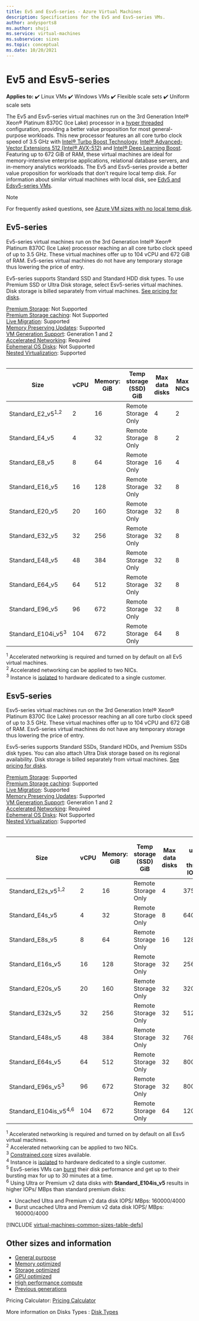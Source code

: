 ```yaml
---
title: Ev5 and Esv5-series - Azure Virtual Machines
description: Specifications for the Ev5 and Esv5-series VMs.
author: andysports8
ms.author: shuji
ms.service: virtual-machines
ms.subservice: sizes
ms.topic: conceptual
ms.date: 10/20/2021
---
```


# Ev5 and Esv5-series

**Applies to:** :heavy_check_mark: Linux VMs :heavy_check_mark: Windows VMs :heavy_check_mark: Flexible scale sets :heavy_check_mark: Uniform scale sets

The Ev5 and Esv5-series virtual machines run on the 3rd Generation Intel&reg; Xeon&reg; Platinum 8370C (Ice Lake) processor in a [hyper threaded](https://www.intel.com/content/www/us/en/architecture-and-technology/hyper-threading/hyper-threading-technology.html) configuration, providing a better value proposition for most general-purpose workloads. This new processor features an all core turbo clock speed of 3.5 GHz with [Intel&reg; Turbo Boost Technology](https://www.intel.com/content/www/us/en/architecture-and-technology/turbo-boost/turbo-boost-technology.html), [Intel&reg; Advanced-Vector Extensions 512 (Intel&reg; AVX-512)](https://www.intel.com/content/www/us/en/architecture-and-technology/avx-512-overview.html) and [Intel&reg; Deep Learning Boost](https://software.intel.com/content/www/us/en/develop/topics/ai/deep-learning-boost.html). Featuring up to 672 GiB of RAM, these virtual machines are ideal for memory-intensive enterprise applications, relational database servers, and in-memory analytics workloads. The Ev5 and Esv5-series provide a better value proposition for workloads that don't require local temp disk. For information about similar virtual machines with local disk, see [Edv5 and Edsv5-series VMs](edv5-edsv5-series.md).

> [!NOTE]
> For frequently asked questions, see [Azure VM sizes with no local temp disk](azure-vms-no-temp-disk.yml).

## Ev5-series

Ev5-series virtual machines run on the 3rd Generation Intel® Xeon® Platinum 8370C (Ice Lake) processor reaching an all core turbo clock speed of up to 3.5 GHz.  These virtual machines offer up to 104 vCPU and 672 GiB of RAM. Ev5-series virtual machines do not have any temporary storage thus lowering the price of entry.

Ev5-series supports Standard SSD and Standard HDD disk types. To use Premium SSD or Ultra Disk storage, select Esv5-series virtual machines. Disk storage is billed separately from virtual machines. [See pricing for disks](https://azure.microsoft.com/pricing/details/managed-disks/).

[Premium Storage](premium-storage-performance.md): Not Supported<br>
[Premium Storage caching](premium-storage-performance.md): Not Supported<br>
[Live Migration](maintenance-and-updates.md): Supported<br>
[Memory Preserving Updates](maintenance-and-updates.md): Supported<br>
[VM Generation Support](generation-2.md): Generation 1 and 2<br>
[Accelerated Networking](../virtual-network/create-vm-accelerated-networking-cli.md): Required <br>
[Ephemeral OS Disks](ephemeral-os-disks.md): Not Supported <br>
[Nested Virtualization](/virtualization/hyper-v-on-windows/user-guide/nested-virtualization): Supported <br>
<br>

| Size | vCPU | Memory: GiB | Temp storage (SSD) GiB | Max data disks | Max NICs|Max network bandwidth (Mbps) |
|---|---|---|---|---|---|---|
| Standard_E2_v5<sup>1,2</sup>  | 2   | 16  | Remote Storage Only | 4  | 2 | 12500 |
| Standard_E4_v5                | 4   | 32  | Remote Storage Only | 8  | 2 | 12500 |
| Standard_E8_v5                | 8   | 64  | Remote Storage Only | 16 | 4 | 12500 |
| Standard_E16_v5               | 16  | 128 | Remote Storage Only | 32 | 8 | 12500 |
| Standard_E20_v5               | 20  | 160 | Remote Storage Only | 32 | 8 | 12500  |
| Standard_E32_v5               | 32  | 256 | Remote Storage Only | 32 | 8 | 16000  |
| Standard_E48_v5               | 48  | 384 | Remote Storage Only | 32 | 8 | 24000  |
| Standard_E64_v5               | 64  | 512 | Remote Storage Only | 32 | 8 | 30000  |
| Standard_E96_v5               | 96  | 672 | Remote Storage Only | 32 | 8 | 30000  |
| Standard_E104i_v5<sup>3</sup> | 104 | 672 | Remote Storage Only | 64 | 8 | 100000 |

<sup>1</sup> Accelerated networking is required and turned on by default on all Ev5 virtual machines.<br>
<sup>2</sup> Accelerated networking can be applied to two NICs.<br>
<sup>3</sup> Instance is [isolated](../security/fundamentals/isolation-choices.md#compute-isolation) to hardware dedicated to a single customer.<br>

## Esv5-series

Esv5-series virtual machines run on the 3rd Generation Intel® Xeon® Platinum 8370C (Ice Lake) processor reaching an all core turbo clock speed of up to 3.5 GHz.  These virtual machines offer up to 104 vCPU and 672 GiB of RAM. Esv5-series virtual machines do not have any temporary storage thus lowering the price of entry.

Esv5-series supports Standard SSDs, Standard HDDs, and Premium SSDs disk types. You can also attach Ultra Disk storage based on its regional availability. Disk storage is billed separately from virtual machines. [See pricing for disks](https://azure.microsoft.com/pricing/details/managed-disks/).

[Premium Storage](premium-storage-performance.md): Supported<br>
[Premium Storage caching](premium-storage-performance.md): Supported<br>
[Live Migration](maintenance-and-updates.md): Supported<br>
[Memory Preserving Updates](maintenance-and-updates.md): Supported<br>
[VM Generation Support](generation-2.md): Generation 1 and 2<br>
[Accelerated Networking](../virtual-network/create-vm-accelerated-networking-cli.md): Required <br>
[Ephemeral OS Disks](ephemeral-os-disks.md): Not Supported <br>
[Nested Virtualization](/virtualization/hyper-v-on-windows/user-guide/nested-virtualization): Supported <br>
<br>

| Size | vCPU | Memory: GiB | Temp storage (SSD) GiB | Max data disks | Max uncached disk throughput: IOPS/MBps | Max burst uncached disk throughput: IOPS/MBps<sup>5</sup> | Max NICs | Max network bandwidth (Mbps) |
|---|---|---|---|---|---|---|---|---|
| Standard_E2s_v5<sup>1,2</sup>  | 2   | 16  | Remote Storage Only | 4  | 3750/85     | 10000/1200 | 2 | 12500 |
| Standard_E4s_v5                | 4   | 32  | Remote Storage Only | 8  | 6400/145    | 20000/1200 | 2 | 12500 |
| Standard_E8s_v5                | 8   | 64  | Remote Storage Only | 16 | 12800/290   | 20000/1200 | 4 | 12500 |
| Standard_E16s_v5               | 16  | 128 | Remote Storage Only | 32 | 25600/600   | 40000/1200 | 8 | 12500 |
| Standard_E20s_v5               | 20  | 160 | Remote Storage Only | 32 | 32000/750   | 64000/1600 | 8 | 12500  |
| Standard_E32s_v5               | 32  | 256 | Remote Storage Only | 32 | 51200/865   | 80000/2000 | 8 | 16000  |
| Standard_E48s_v5               | 48  | 384 | Remote Storage Only | 32 | 76800/1315  | 80000/3000 | 8 | 24000  |
| Standard_E64s_v5               | 64  | 512 | Remote Storage Only | 32 | 80000/1735  | 80000/3000 | 8 | 30000  |
| Standard_E96s_v5<sup>3</sup>   | 96  | 672 | Remote Storage Only | 32 | 80000/2600  | 80000/4000 | 8 | 35000  |
| Standard_E104is_v5<sup>4,6</sup> | 104 | 672 | Remote Storage Only | 64 | 120000/4000 | 120000/4000 | 8 | 100000 |

<sup>1</sup> Accelerated networking is required and turned on by default on all Esv5 virtual machines.<br>
<sup>2</sup> Accelerated networking can be applied to two NICs.<br>
<sup>3</sup> [Constrained core](constrained-vcpu.md) sizes available.<br>
<sup>4</sup> Instance is [isolated](../security/fundamentals/isolation-choices.md#compute-isolation) to hardware dedicated to a single customer.<br>
<sup>5</sup> Esv5-series VMs can [burst](disk-bursting.md) their disk performance and get up to their bursting max for up to 30 minutes at a time.<br>
<sup>6</sup> Using Ultra or Premium v2 data disks with **Standard_E104is_v5** results in higher IOPs/ MBps than standard premium disks:
- Uncached Ultra and Premium v2 data disk IOPS/ MBps: 160000/4000 <br>
- Burst uncached Ultra and Premium v2 data disk IOPS/ MBps: 160000/4000


[!INCLUDE [virtual-machines-common-sizes-table-defs](../../includes/virtual-machines-common-sizes-table-defs.md)]

## Other sizes and information

- [General purpose](sizes-general.md)
- [Memory optimized](sizes-memory.md)
- [Storage optimized](sizes-storage.md)
- [GPU optimized](sizes-gpu.md)
- [High performance compute](sizes-hpc.md)
- [Previous generations](sizes-previous-gen.md)

Pricing Calculator: [Pricing Calculator](https://azure.microsoft.com/pricing/calculator/)

More information on Disks Types : [Disk Types](./disks-types.md#ultra-disks)
